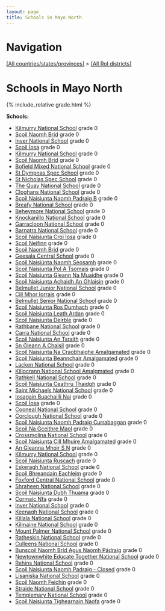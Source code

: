 ```yaml
---
layout: page
title: Schools in Mayo North
---
```

# Navigation

[[All countries/states/provinces]](../..) > [[All RoI districts]](..)

# Schools in Mayo North

{% include_relative grade.html %}

**Schools:**

- [Kilmurry National School](Kilmurry_National_School.md) grade 0
- [Scoil Naomh Brid](Scoil_Naomh_Brid.md) grade 0
- [Inver National School](Inver_National_School.md) grade 0
- [Scoil Íosa](Scoil_Íosa.md) grade 0
- [Kilmurry National School](Kilmurry_National_School.md) grade 0
- [Scoil Naomh Brid](Scoil_Naomh_Brid.md) grade 0
- [Bofield Mixed National School](Bofield_Mixed_National_School.md) grade 0
- [St Dympnas Spec School](St_Dympnas_Spec_School.md) grade 0
- [St Nicholas Spec School](St_Nicholas_Spec_School.md) grade 0
- [The Quay National School](The_Quay_National_School.md) grade 0
- [Cloghans National School](Cloghans_National_School.md) grade 0
- [Scoil Naisiunta Naomh Padraig B](Scoil_Naisiunta_Naomh_Padraig_B.md) grade 0
- [Breafy National School](Breafy_National_School.md) grade 0
- [Beheymore National School](Beheymore_National_School.md) grade 0
- [Knockanillo National School](Knockanillo_National_School.md) grade 0
- [Garracloon National School](Garracloon_National_School.md) grade 0
- [Barnatra National School](Barnatra_National_School.md) grade 0
- [Scoil Naisiunta Croi Iosa](Scoil_Naisiunta_Croi_Iosa.md) grade 0
- [Scoil Neifinn](Scoil_Neifinn.md) grade 0
- [Scoil Naomh Brid](Scoil_Naomh_Brid.md) grade 0
- [Geesala Central School](Geesala_Central_School.md) grade 0
- [Scoil Naisiúnta Naomh Seosamh](Scoil_Naisiúnta_Naomh_Seosamh.md) grade 0
- [Scoil Naisiunta Pol A Tsomais](Scoil_Naisiunta_Pol_A_Tsomais.md) grade 0
- [Scoil Naisiunta Gleann Na Muaidhe](Scoil_Naisiunta_Gleann_Na_Muaidhe.md) grade 0
- [Scoil Naisiunta Achaidh An Ghlaisin](Scoil_Naisiunta_Achaidh_An_Ghlaisin.md) grade 0
- [Belmullet Junior National School](Belmullet_Junior_National_School.md) grade 0
- [Cill Mhor Iorrais](Cill_Mhor_Iorrais.md) grade 0
- [Belmullet Senior National School](Belmullet_Senior_National_School.md) grade 0
- [Scoil Naisiunta Ros Dumhach](Scoil_Naisiunta_Ros_Dumhach.md) grade 0
- [Scoil Naisiunta Leath Ardan](Scoil_Naisiunta_Leath_Ardan.md) grade 0
- [Scoil Naisiunta Deirble](Scoil_Naisiunta_Deirble.md) grade 0
- [Rathbane National School](Rathbane_National_School.md) grade 0
- [Carra National School](Carra_National_School.md) grade 0
- [Scoil Naisiunta An Tsraith](Scoil_Naisiunta_An_Tsraith.md) grade 0
- [Sn Gleann A Chaisil](Sn_Gleann_A_Chaisil.md) grade 0
- [Scoil Naisiunta Na Craobhaighe Amalgamated](Scoil_Naisiunta_Na_Craobhaighe_Amalgamated.md) grade 0
- [Scoil Naisiunta Beannchair Amalgamated](Scoil_Naisiunta_Beannchair_Amalgamated.md) grade 0
- [Lacken National School](Lacken_National_School.md) grade 0
- [Killocrann National School Amalgmated](Killocrann_National_School_Amalgmated.md) grade 0
- [Rathkell National School](Rathkell_National_School.md) grade 0
- [Scoil Naisiunta Ceathru Thaidgh](Scoil_Naisiunta_Ceathru_Thaidgh.md) grade 0
- [Saint Michaels National School](Saint_Michaels_National_School.md) grade 0
- [Iosagain Buachailli Nai](Iosagain_Buachailli_Nai.md) grade 0
- [Scoil Íosa](Scoil_Íosa.md) grade 0
- [Cooneal National School](Cooneal_National_School.md) grade 0
- [Corclough National School](Corclough_National_School.md) grade 0
- [Scoil Naisiunta Naomh Padraig Currabaggan](Scoil_Naisiunta_Naomh_Padraig_Currabaggan.md) grade 0
- [Scoil Na Gceithre Maol](Scoil_Na_Gceithre_Maol.md) grade 0
- [Crossmolina National School](Crossmolina_National_School.md) grade 0
- [Scoil Naisiunta Cill Mhuire Amalgamated](Scoil_Naisiunta_Cill_Mhuire_Amalgamated.md) grade 0
- [An Gleanna Mhoir S N](An_Gleanna_Mhoir_S_N.md) grade 0
- [Kilmurry National School](Kilmurry_National_School.md) grade 0
- [Scoil Naisiunta Ruscach](Scoil_Naisiunta_Ruscach.md) grade 0
- [Eskeragh National School](Eskeragh_National_School.md) grade 0
- [Scoil Bhreandain Eachleim](Scoil_Bhreandain_Eachleim.md) grade 0
- [Foxford Central National School](Foxford_Central_National_School.md) grade 0
- [Shraheen National School](Shraheen_National_School.md) grade 0
- [Scoil Naisiunta Dubh Thuama](Scoil_Naisiunta_Dubh_Thuama.md) grade 0
- [Cormaic Nfa](Cormaic_Nfa.md) grade 0
- [Inver National School](Inver_National_School.md) grade 0
- [Keenagh National School](Keenagh_National_School.md) grade 0
- [Killala National School](Killala_National_School.md) grade 0
- [Kilmaine National School](Kilmaine_National_School.md) grade 0
- [Mount Palmer National School](Mount_Palmer_National_School.md) grade 0
- [Ratheskin National School](Ratheskin_National_School.md) grade 0
- [Culleens National School](Culleens_National_School.md) grade 0
- [Bunscoil Naomh Bríd Agus Naomh Pádraig](Bunscoil_Naomh_Bríd_Agus_Naomh_Pádraig.md) grade 0
- [Newtownwhite Educate Together National School](Newtownwhite_Educate_Together_National_School.md) grade 0
- [Rehins National School](Rehins_National_School.md) grade 0
- [Scoil Naisiunta Naomh Padraig - Closed](Scoil_Naisiunta_Naomh_Padraig_-_Closed.md) grade 0
- [Lisaniska National School](Lisaniska_National_School.md) grade 0
- [Scoil Naomh Feichin](Scoil_Naomh_Feichin.md) grade 0
- [Straide National School](Straide_National_School.md) grade 0
- [Templemary National School](Templemary_National_School.md) grade 0
- [Scoil Naisiunta Tighearnain Naofa](Scoil_Naisiunta_Tighearnain_Naofa.md) grade 0
